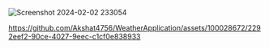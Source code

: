 ![Screenshot 2024-02-02 233054](https://github.com/Akshat4756/WeatherApplication/assets/100028672/e02b8de4-24ab-41a8-b310-dadf0ef96b6b)


https://github.com/Akshat4756/WeatherApplication/assets/100028672/2292eef2-90ce-4027-9eec-c1cf0e838933

